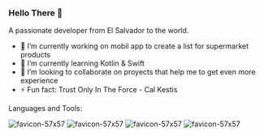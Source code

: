 ### Hello There 👋

A passionate developer from El Salvador to the world.

- 🔭 I’m currently working on mobil app to create a list for supermarket products
- 🌱 I’m currently learning Kotlin & Swift
- 👯 I’m looking to collaborate on proyects that help me to get even more experience
- ⚡ Fun fact: Trust Only In The Force - Cal Kestis

Languages and Tools:

![favicon-57x57](https://github.com/joeldeleon25/joeldeleon25/assets/68795368/73db6a78-2ab0-4add-be21-4cd56a055d1f)
![favicon-57x57](https://github.com/joeldeleon25/joeldeleon25/assets/68795368/d4d38933-621c-43ed-bdc6-4a6735d36e5b)
![favicon-57x57](https://github.com/joeldeleon25/joeldeleon25/assets/68795368/b3f2658b-d1f0-4452-a2f1-b23a48110cb4)
![favicon-57x57](https://github.com/joeldeleon25/joeldeleon25/assets/68795368/b52aed93-b18b-4f15-84d7-5a4b3636d2f3)
